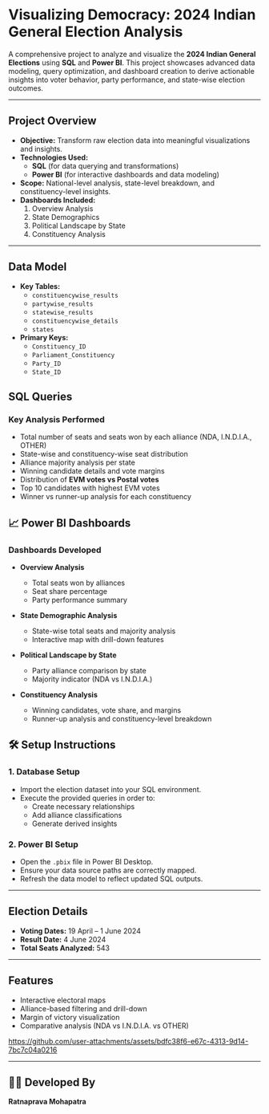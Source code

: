 # Visualizing Democracy: 2024 Indian General Election Analysis

A comprehensive project to analyze and visualize the **2024 Indian General Elections** using **SQL** and **Power BI**. This project showcases advanced data modeling, query optimization, and dashboard creation to derive actionable insights into voter behavior, party performance, and state-wise election outcomes.

---

##  Project Overview

- **Objective:** Transform raw election data into meaningful visualizations and insights.
- **Technologies Used:** 
  - **SQL** (for data querying and transformations)
  - **Power BI** (for interactive dashboards and data modeling)
- **Scope:** National-level analysis, state-level breakdown, and constituency-level insights.
- **Dashboards Included:**
  1. Overview Analysis
  2. State Demographics
  3. Political Landscape by State
  4. Constituency Analysis

---

##  Data Model

- **Key Tables:**
  - `constituencywise_results`
  - `partywise_results`
  - `statewise_results`
  - `constituencywise_details`
  - `states`
- **Primary Keys:**
  - `Constituency_ID`
  - `Parliament_Constituency`
  - `Party_ID`
  - `State_ID`


## SQL Queries

### Key Analysis Performed
- Total number of seats and seats won by each alliance (NDA, I.N.D.I.A., OTHER)
- State-wise and constituency-wise seat distribution
- Alliance majority analysis per state
- Winning candidate details and vote margins
- Distribution of **EVM votes vs Postal votes**
- Top 10 candidates with highest EVM votes
- Winner vs runner-up analysis for each constituency


## 📈 Power BI Dashboards

### Dashboards Developed
- **Overview Analysis**
  - Total seats won by alliances
  - Seat share percentage
  - Party performance summary

- **State Demographic Analysis**
  - State-wise total seats and majority analysis
  - Interactive map with drill-down features

- **Political Landscape by State**
  - Party alliance comparison by state
  - Majority indicator (NDA vs I.N.D.I.A.)

- **Constituency Analysis**
  - Winning candidates, vote share, and margins
  - Runner-up analysis and constituency-level breakdown

## 🛠 Setup Instructions

### 1. Database Setup
- Import the election dataset into your SQL environment.
- Execute the provided queries in order to:
  - Create necessary relationships
  - Add alliance classifications
  - Generate derived insights

### 2. Power BI Setup
- Open the `.pbix` file in Power BI Desktop.
- Ensure your data source paths are correctly mapped.
- Refresh the data model to reflect updated SQL outputs.

---

##  Election Details
- **Voting Dates:** 19 April – 1 June 2024  
- **Result Date:** 4 June 2024  
- **Total Seats Analyzed:** 543  

---

##  Features
- Interactive electoral maps
- Alliance-based filtering and drill-down
- Margin of victory visualization
- Comparative analysis (NDA vs I.N.D.I.A. vs OTHER)







https://github.com/user-attachments/assets/bdfc38f6-e67c-4313-9d14-7bc7c04a0216




          
---

## 👨‍💻 Developed By
**Ratnaprava Mohapatra**  

